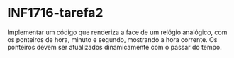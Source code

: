 # INF1716-tarefa2

Implementar um código que renderiza a face de um relógio analógico, com os ponteiros de hora, minuto e segundo, mostrando a hora corrente. Os ponteiros devem ser atualizados dinamicamente com o passar do tempo.
